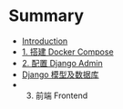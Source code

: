 # Summary

* [Introduction](README.md)
* [1. 搭建 Docker Compose](chapter1-docker-containers.md)
* [2. 配置 Django Admin](chapter2-Admin.md)
* [Django 模型及数据库](django-mo-xing-ji-shu-ju-ku.md)
* 3. 前端 Frontend

